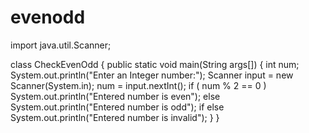 # evenodd
import java.util.Scanner;

class CheckEvenOdd
{
  public static void main(String args[])
  {
    int num;
    System.out.println("Enter an Integer number:");
    Scanner input = new Scanner(System.in);
    num = input.nextInt();
    if ( num % 2 == 0 )
        System.out.println("Entered number is even");
     else
        System.out.println("Entered number is odd");
      if else
        System.out.println("Entered number is invalid");
  }
}
